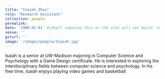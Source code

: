 ```yaml
---
title: "Isaiah Zhou"
role: "Research Assistant"
collection: people
permalink: 
date: '1900-01-01' #jekyll requires this or the site will not build. not sure what it does yet. order?
venue: ''
giturl: ''
image: '/images/people/Isaiah.jpg'
---
```

Isaiah is a senior at UW-Madison majoring in Computer Science and Psychology with a Game Design certificate. He is interested in exploring the interdisciplinary fields between computer science and psychology. In his free time, Isaiah enjoys playing video games and basketball.